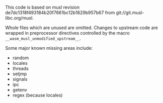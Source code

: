 This code is based on musl revision de7dc1318f493184b20f7661bc12b1829b957b67
from git://git.musl-libc.org/musl.

Whole files which are unused are omitted. Changes to upstream code are wrapped
in preprocessor directives controlled by the macro `__wasm_musl_unmodified_upstream__`.

Some major known missing areas include:
 - random
 - locales
 - threads
 - setjmp
 - signals
 - ipc
 - getenv
 - regex (because locales)
